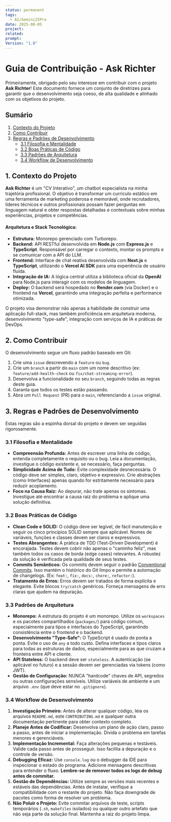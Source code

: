 ```yaml
---
status: permanent
tags:
  - AI/Gemini25Pro
date: 2025-08-05
project: 
related: 
prompt: 
Version: "1.0"
---
```

# Guia de Contribuição - Ask Richter

Primeiramente, obrigado pelo seu interesse em contribuir com o projeto **Ask Richter**\! Este documento fornece um conjunto de diretrizes para garantir que o desenvolvimento seja coeso, de alta qualidade e alinhado com os objetivos do projeto.

## Sumário

1.  [Contexto do Projeto](https://www.google.com/search?q=%231-contexto-do-projeto)
2.  [Como Contribuir](https://www.google.com/search?q=%232-como-contribuir)
3.  [Regras e Padrões de Desenvolvimento](https://www.google.com/search?q=%233-regras-e-padr%C3%B5es-de-desenvolvimento)
      - [3.1 Filosofia e Mentalidade](https://www.google.com/search?q=%2331-filosofia-e-mentalidade)
      - [3.2 Boas Práticas de Código](https://www.google.com/search?q=%2332-boas-pr%C3%A1ticas-de-c%C3%B3digo)
      - [3.3 Padrões de Arquitetura](https://www.google.com/search?q=%2333-padr%C3%B5es-de-arquitetura)
      - [3.4 Workflow de Desenvolvimento](https://www.google.com/search?q=%2334-workflow-de-desenvolvimento)

## 1\. Contexto do Projeto

**Ask Richter** é um "CV Interativo", um chatbot especialista na minha trajetória profissional. O objetivo é transformar um currículo estático em uma ferramenta de marketing poderosa e memorável, onde recrutadores, líderes técnicos e outros profissionais possam fazer perguntas em linguagem natural e obter respostas detalhadas e contextuais sobre minhas experiências, projetos e competências.

#### Arquitetura e Stack Tecnológica:

  - **Estrutura:** Monorepo gerenciado com Turborepo.
  - **Backend:** API RESTful desenvolvida em **Node.js** com **Express.js** e **TypeScript**. Responsável por carregar o contexto, montar os prompts e se comunicar com a API do LLM.
  - **Frontend:** Interface de chat reativa desenvolvida com **Next.js** e **TypeScript**, utilizando o **Vercel AI SDK** para uma experiência de usuário fluida.
  - **Integração de IA:** A lógica central utiliza a biblioteca oficial da **OpenAI** para Node.js para interagir com os modelos de linguagem.
  - **Deploy:** O backend será hospedado no **Render.com** (via Docker) e o frontend na **Vercel**, garantindo uma integração perfeita e performance otimizada.

O projeto visa demonstrar não apenas a habilidade de construir uma aplicação full-stack, mas também proficiência em arquitetura moderna, desenvolvimento "type-safe", integração com serviços de IA e práticas de DevOps.

## 2\. Como Contribuir

O desenvolvimento segue um fluxo padrão baseado em Git:

1.  Crie uma `issue` descrevendo a `feature` ou `bug`.
2.  Crie um `branch` a partir do `main` com um nome descritivo (ex: `feature/add-health-check` ou `fix/chat-streaming-error`).
3.  Desenvolva a funcionalidade no seu `branch`, seguindo todas as regras deste guia.
4.  Garanta que todos os testes estão passando.
5.  Abra um `Pull Request` (PR) para o `main`, referenciando a `issue` original.

## 3\. Regras e Padrões de Desenvolvimento

Estas regras são a espinha dorsal do projeto e devem ser seguidas rigorosamente.

### 3.1 Filosofia e Mentalidade

  - **Compreensão Profunda:** Antes de escrever uma linha de código, entenda completamente o requisito ou o bug. Leia a documentação, investigue o código existente e, se necessário, faça perguntas.
  - **Simplicidade Acima de Tudo:** Evite complexidade desnecessária. O código deve ser simples, claro, objetivo e expressivo. Crie abstrações (como Interfaces) apenas quando for estritamente necessário para reduzir acoplamento.
  - **Foco na Causa Raiz:** Ao depurar, não trate apenas os sintomas. Investigue até encontrar a causa raiz do problema e aplique uma solução definitiva.

### 3.2 Boas Práticas de Código

  - **Clean Code e SOLID:** O código deve ser legível, de fácil manutenção e seguir os cinco princípios SOLID sempre que aplicável. Nomes de variáveis, funções e classes devem ser claros e expressivos.
  - **Testes Abrangentes:** A prática de TDD (Test-Driven Development) é encorajada. Testes devem cobrir não apenas o "caminho feliz", mas também todos os casos de borda (edge cases) relevantes. A robustez da solução é verificada pela qualidade de seus testes.
  - **Commits Semânticos:** Os commits devem seguir o padrão [Conventional Commits](https://www.conventionalcommits.org/en/v1.0.0/). Isso mantém o histórico do Git limpo e permite a automação de changelogs. (Ex: `feat:`, `fix:`, `docs:`, `chore:`, `refactor:`).
  - **Tratamento de Erros:** Erros devem ser tratados de forma explícita e elegante. Evite blocos `try/catch` genéricos. Forneça mensagens de erro claras que ajudem na depuração.

### 3.3 Padrões de Arquitetura

  - **Monorepo:** A estrutura do projeto é um monorepo. Utilize os `workspaces` e os pacotes compartilhados (`packages/`) para código comum, especialmente para tipos e interfaces do TypeScript, garantindo consistência entre o frontend e o backend.
  - **Desenvolvimento "Type-Safe":** O TypeScript é usado de ponta a ponta. Evite o uso de `any` a todo custo. Defina interfaces e tipos claros para todas as estruturas de dados, especialmente para as que cruzam a fronteira entre API e cliente.
  - **API Stateless:** O backend deve ser `stateless`. A autenticação (se aplicável no futuro) e a sessão devem ser gerenciadas via tokens (como JWT).
  - **Gestão de Configuração:** NUNCA "hardcode" chaves de API, segredos ou outras configurações sensíveis. Utilize variáveis de ambiente e um arquivo `.env` (que deve estar no `.gitignore`).

### 3.4 Workflow de Desenvolvimento

1.  **Investigação Primeiro:** Antes de alterar qualquer código, leia os arquivos `README.md`, este `CONTRIBUTING.md` e qualquer outra documentação pertinente para obter contexto completo.
2.  **Planeje Antes de Codificar:** Desenvolva um plano de ação claro, passo a passo, antes de iniciar a implementação. Divida o problema em tarefas menores e gerenciáveis.
3.  **Implementação Incremental:** Faça alterações pequenas e testáveis. Valide cada passo antes de prosseguir. Isso facilita a depuração e o controle de versão.
4.  **Debugging Eficaz:** Use `console.log` ou o debugger da IDE para inspecionar o estado do programa. Adicione mensagens descritivas para entender o fluxo. **Lembre-se de remover todos os logs de debug antes de commitar.**
5.  **Gestão de Dependências:** Utilize sempre as versões mais recentes e estáveis das dependências. Antes de instalar, verifique a compatibilidade com o restante do projeto. Não faça downgrade de pacotes como forma de resolver um problema.
6.  **Não Poluir o Projeto:** Evite commitar arquivos de teste, scripts temporários (`.sh`, `makefiles` isolados) ou qualquer outro artefato que não seja parte da solução final. Mantenha a raiz do projeto limpa.
